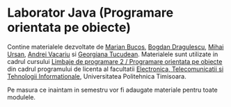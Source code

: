 # Laborator Java (Programare orientata pe obiecte)

Contine materialele dezvoltate de [Marian Bucos](https://datalab.upt.ro/marian-bucos/), [Bogdan Dragulescu](https://datalab.upt.ro/bogdan-dragulescu/), 
[Mihai Ursan](https://datalab.upt.ro/mihai-ursan/), [Andrei Vacariu](https://datalab.upt.ro/andrei-vacariu/) si [Georgiana Tucudean](https://datalab.upt.ro/georgiana-tucudean/). 
Materialele sunt utilizate in cadrul cursului [Limbaje de programare 2 / Programare orientata pe obiecte](https://datalab.upt.ro/cursuri/programare-orientata-pe-obiecte/) 
din cadrul programului de licenta al facultatii [Electronica, Telecomunicatii si Tehnologii Informationale](https://etcti.upt.ro/), Universitatea Politehnica Timisoara.

Pe masura ce inaintam in semestru vor fi adaugate materiale pentru toate modulele.
